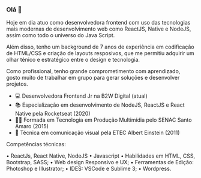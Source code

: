 ### Olá 👋 

Hoje em dia atuo como desenvolvedora frontend com uso das tecnologias mais modernas de desenvolvimento web como ReactJS, Native e NodeJS, assim como todo o universo do Java Script.

Além disso, tenho um background de 7 anos de experiência em codificação de HTML/CSS e criação de layouts resposivos, que me permitiu adquirir um olhar ténico e estratégico entre o design e tecnologia.

Como profissional, tenho grande comprometimento com aprendizado, gosto muito de trabalhar em grupo para gerar soluções e desenvolver projetos.

- 💻 Desenvolvedora Frontend Jr na B2W Digital (atual)
- 📚 Especialização em desenvolvimento de NodeJS, ReactJS e React Native pela Rocketseat (2020)
- 👩‍🎓 Formada em Tecnologia em Produção Multimídia pelo SENAC Santo Amaro (2015)
- 🎨 Técnica em comunicação visual pela ETEC Albert Einstein (2011)

Competências técnicas:

• ReactJs, React Native, NodeJS
• Javascript
• Habilidades em HTML, CSS, Bootstrap, SASS;
• Web design Responsivo e UX;
• Ferramentas de Edição: Photoshop e Illustrator;
• IDES: VSCode e Sublime 3;
• Wordpress. 
